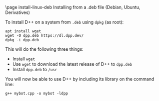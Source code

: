 \page install-linux-deb Installing from a .deb file (Debian, Ubuntu, Derivatives)

To install D++ on a system from `.deb` using `dpkg` (as root):

```
apt install wget
wget -O dpp.deb https://dl.dpp.dev/
dpkg -i dpp.deb
```

This will do the following three things:

- Install `wget`
- Use `wget` to download the latest release of D++ to `dpp.deb`
- Install `dpp.deb` to `/usr`

You will now be able to use D++ by including its library on the command line:

```
g++ mybot.cpp -o mybot -ldpp
```
